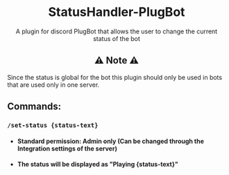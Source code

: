 # <div align="center"> StatusHandler-PlugBot </div>
<div align="center">A plugin for discord PlugBot that allows the user to change the current status of the bot</div>

## <div align="center"> :warning: Note :warning: </div>
Since the status is global for the bot this plugin should only be used in bots that are used only in one server.

## Commands:

### ```/set-status {status-text}```
- #### Standard permission: Admin only (Can be changed through the Integration settings of the server)

- #### The status will be displayed as "Playing {status-text}"

